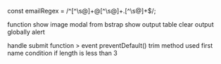 const emailRegex = /^[^\s@]+@[^\s@]+\.[^\s@]+$/;

function show image modal from bstrap show output table clear output
globally
alert 

handle submit function > event preventDefault()
trim method used 
first name condition if length is less than 3

